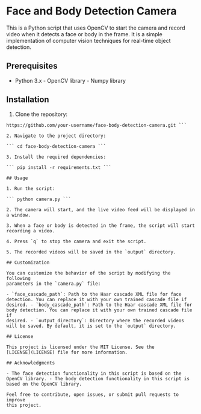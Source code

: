 # Face and Body Detection Camera

This is a Python script that uses OpenCV to start the camera and record
video when it detects a face or body in the frame. It is a simple
implementation of computer vision techniques for real-time object
detection.

## Prerequisites

- Python 3.x - OpenCV library - Numpy library

## Installation

1. Clone the repository:

``` git clone
https://github.com/your-username/face-body-detection-camera.git ```

2. Navigate to the project directory:

``` cd face-body-detection-camera ```

3. Install the required dependencies:

``` pip install -r requirements.txt ```

## Usage

1. Run the script:

``` python camera.py ```

2. The camera will start, and the live video feed will be displayed in
a window.

3. When a face or body is detected in the frame, the script will start
recording a video.

4. Press `q` to stop the camera and exit the script.

5. The recorded videos will be saved in the `output` directory.

## Customization

You can customize the behavior of the script by modifying the following
parameters in the `camera.py` file:

- `face_cascade_path`: Path to the Haar cascade XML file for face
detection. You can replace it with your own trained cascade file if
desired. - `body_cascade_path`: Path to the Haar cascade XML file for
body detection. You can replace it with your own trained cascade file if
desired. - `output_directory`: Directory where the recorded videos
will be saved. By default, it is set to the `output` directory.

## License

This project is licensed under the MIT License. See the
[LICENSE](LICENSE) file for more information.

## Acknowledgments

- The face detection functionality in this script is based on the
OpenCV library. - The body detection functionality in this script is
based on the OpenCV library.

Feel free to contribute, open issues, or submit pull requests to improve
this project.
